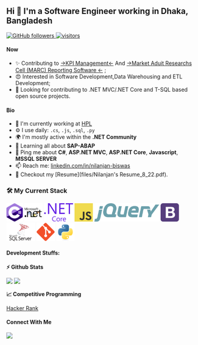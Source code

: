 ## Hi :wave: I'm a Software Engineer working in Dhaka, Bangladesh

<p align="left">

  <a href="https://github.com/NilanjanBiswas?tab=followers">
    <img alt="GitHub followers" src="https://img.shields.io/github/followers/NilanjanBiswas?color=green&logo=github">
  </a>
  <a href="https://github.com/NilanjanBiswas/">
    <img src="https://komarev.com/ghpvc/?username=NilanjanBiswas" alt="visitors" />
  </a>

</p>

#### Now

- ✨ Contributing to [->KPI Management<-](https://github.com/MohyminulIslam/KPI) And [->Market Aduit Researchs Cell (MARC) Reporting Software <-](https://github.com/NilanjanBiswas/MARC_Version_2.0) ;
- 😍 Interested in Software Development,Data Warehousing and ETL Development;
- :eyes: Looking for contributing to .NET MVC/.NET Core and T-SQL based open source projects. 

#### Bio

- 🏢 I'm currently working at [HPL](https://www.hplbd.com/)
- ⚙️ I use daily: `.cs`, `.js`, `.sql`, `.py`
- 🌍 I'm mostly active within the **.NET Community**
- 🌱 Learning all about **SAP-ABAP**
- 💬 Ping me about **C#**, **ASP.NET MVC**, **ASP.NET Core**, **Javascript**, **MSSQL SERVER**
- 📫 Reach me: [linkedin.com/in/nilanjan-biswas](https://www.linkedin.com/in/nilanjan-biswas-1744901a5/)
- 📝 Checkout my [Resume](files/Nilanjan's Resume_8_22.pdf).

### :hammer_and_wrench: My Current Stack

<img height="48" src="img/c--4.svg" alt="C#"> <img height="48" src="img/microsoft-net.svg" alt="ASP.NET"> <img height="48" src="img/dot-net-core-7.svg" alt="ASP.NET Core"> <img height="48" src="img/logo-javascript.svg" alt="JavaScript"> <img height="48" src="img/jquery-2.svg" alt="jQuery"> <img height="48" src="img/bootstrap-4.svg" alt="Bootstrap"> <img height="48" src="img/microsoft-sql-server-1.svg" alt="MS SQL"> <img height="48" src="img/git-original.svg" alt="git"> <img height="48" src="img/python-original.svg" alt="Python">

#### Development Stuffs:

<b>⚡ Github Stats</b>
<p float="left">
<img height="180em" src="https://github-readme-stats.vercel.app/api?username=NilanjanBiswas&show_icons=true&hide_border=true&&count_private=true&include_all_commits=true" /> 
<img height="180em" src="https://github-readme-stats.vercel.app/api/top-langs/?username=NilanjanBiswas&show_icons=true&hide_border=true&layout=compact&langs_count=8"/>
</p>

<b>&#128200; Competitive Programming</b>
<p float="left">
<a href="https://www.hackerrank.com/avro_niil09">Hacker Rank</a>
</p>



#### Connect With Me

<p left="center">
 
<a href="https://www.linkedin.com/in/nilanjan-biswas-1744901a5/">
  <img src="https://img.shields.io/badge/linkedin-%230077B5.svg?&style=for-the-badge&logo=linkedin&logoColor=white" height=25>
</a> 

</p>
